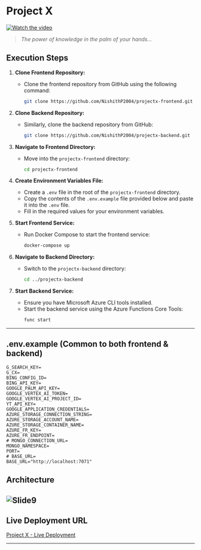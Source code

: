 # Project X

[![Watch the video](http://i3.ytimg.com/vi/zqVGD1JXp5A/hqdefault.jpg)](https://youtu.be/zqVGD1JXp5A)

> _The power of knowledge in the palm of your hands..._

## Execution Steps

1. **Clone Frontend Repository:** 
   - Clone the frontend repository from GitHub using the following command:
     ```bash
     git clone https://github.com/NishithP2004/projectx-frontend.git
     ```

2. **Clone Backend Repository:** 
   - Similarly, clone the backend repository from GitHub:
     ```bash
     git clone https://github.com/NishithP2004/projectx-backend.git
     ```

3. **Navigate to Frontend Directory:** 
   - Move into the `projectx-frontend` directory:
     ```bash
     cd projectx-frontend
     ```

4. **Create Environment Variables File:** 
   - Create a `.env` file in the root of the `projectx-frontend` directory.
   - Copy the contents of the `.env.example` file provided below and paste it into the `.env` file.
   - Fill in the required values for your environment variables.

5. **Start Frontend Service:** 
   - Run Docker Compose to start the frontend service:
     ```bash
     docker-compose up
     ```

6. **Navigate to Backend Directory:** 
   - Switch to the `projectx-backend` directory:
     ```bash
     cd ../projectx-backend
     ```

7. **Start Backend Service:** 
   - Ensure you have Microsoft Azure CLI tools installed.
   - Start the backend service using the Azure Functions Core Tools:
     ```bash
     func start
     ```

---

## .env.example (Common to both frontend & backend)

```
G_SEARCH_KEY=
G_CX=
BING_CONFIG_ID=
BING_API_KEY=
GOOGLE_PALM_API_KEY=
GOOGLE_VERTEX_AI_TOKEN=
GOOGLE_VERTEX_AI_PROJECT_ID=
YT_API_KEY=
GOOGLE_APPLICATION_CREDENTIALS=
AZURE_STORAGE_CONNECTION_STRING=
AZURE_STORAGE_ACCOUNT_NAME=
AZURE_STORAGE_CONTAINER_NAME=
AZURE_FR_KEY=
AZURE_FR_ENDPOINT=
# MONGO_CONNECTION_URL=
MONGO_NAMESPACE=
PORT=
# BASE_URL=
BASE_URL="http://localhost:7071"
```
## Architecture
![Slide9](https://github.com/NishithP2004/projectx-frontend/assets/34577844/6627ac8a-0653-44bc-b6c9-af4777da391c)
---

## Live Deployment URL
[Project X - Live Deployment](https://projectx.nishithp.dev)

---
